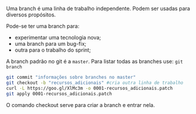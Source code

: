 Uma branch é uma linha de trabalho independente. Podem ser usadas para diversos propósitos.

Pode-se ter uma branch para:

 - experimentar uma tecnologia nova;
 - uma branch para um bug-fix;
 - outra para o trabalho do sprint;

A branch padrão no git é a `master`. Para listar todas as branches
use: `git branch`


```sh
git commit "informações sobre branches no master"
git checkout -b "recursos_adicionais" #cria outra linha de trabalho
curl -L https://goo.gl/XlMc3m -o 0001-recursos_adicionais.patch
git apply 0001-recursos_adicionais.patch

```

O comando checkout serve para criar a branch e entrar nela.

